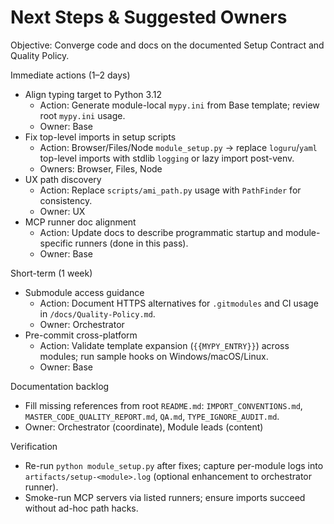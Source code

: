 # Next Steps & Suggested Owners

Objective: Converge code and docs on the documented Setup Contract and Quality Policy.

Immediate actions (1–2 days)
- Align typing target to Python 3.12
  - Action: Generate module-local `mypy.ini` from Base template; review root `mypy.ini` usage.
  - Owner: Base
- Fix top-level imports in setup scripts
  - Action: Browser/Files/Node `module_setup.py` → replace `loguru`/`yaml` top-level imports with stdlib `logging` or lazy import post-venv.
  - Owners: Browser, Files, Node
- UX path discovery
  - Action: Replace `scripts/ami_path.py` usage with `PathFinder` for consistency.
  - Owner: UX
- MCP runner doc alignment
  - Action: Update docs to describe programmatic startup and module-specific runners (done in this pass).
  - Owner: Base

Short-term (1 week)
- Submodule access guidance
  - Action: Document HTTPS alternatives for `.gitmodules` and CI usage in `/docs/Quality-Policy.md`.
  - Owner: Orchestrator
- Pre-commit cross-platform
  - Action: Validate template expansion (`{{MYPY_ENTRY}}`) across modules; run sample hooks on Windows/macOS/Linux.
  - Owner: Base

Documentation backlog
- Fill missing references from root `README.md`: `IMPORT_CONVENTIONS.md`, `MASTER_CODE_QUALITY_REPORT.md`, `QA.md`, `TYPE_IGNORE_AUDIT.md`.
- Owner: Orchestrator (coordinate), Module leads (content)

Verification
- Re-run `python module_setup.py` after fixes; capture per-module logs into `artifacts/setup-<module>.log` (optional enhancement to orchestrator runner).
- Smoke-run MCP servers via listed runners; ensure imports succeed without ad-hoc path hacks.

